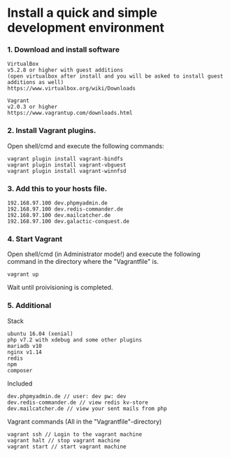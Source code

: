# Install a quick and simple development environment
### 1. Download and install software
```
VirtualBox
v5.2.8 or higher with guest additions 
(open virtualbox after install and you will be asked to install guest additions as well) 
https://www.virtualbox.org/wiki/Downloads

Vagrant 
v2.0.3 or higher 
https://www.vagrantup.com/downloads.html
```

### 2. Install Vagrant plugins.
Open shell/cmd and execute the following commands:
```
vagrant plugin install vagrant-bindfs
vagrant plugin install vagrant-vbguest
vagrant plugin install vagrant-winnfsd
```

### 3. Add this to your hosts file.
```
192.168.97.100 dev.phpmyadmin.de
192.168.97.100 dev.redis-commander.de
192.168.97.100 dev.mailcatcher.de
192.168.97.100 dev.galactic-conquest.de
```

### 4. Start Vagrant
Open shell/cmd (in Administrator mode!) and execute the 
following command in the directory where the "Vagrantfile" is.
```
vagrant up
```
Wait until proivisioning is completed.

### 5. Additional

Stack 
```
ubuntu 16.04 (xenial)
php v7.2 with xdebug and some other plugins
mariadb v10
nginx v1.14
redis
npm
composer
```

Included 
```
dev.phpmyadmin.de // user: dev pw: dev
dev.redis-commander.de // view redis kv-store
dev.mailcatcher.de // view your sent mails from php
```

Vagrant commands (All in the "Vagrantfile"-directory)
```
vagrant ssh // Login to the vagrant machine 
vagrant halt // stop vagrant machine
vagrant start // start vagrant machine
```
